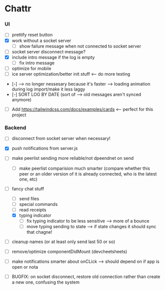 Chattr
==============

### UI
- [ ] prettify reset button
- [x] work without a socket server
  - [ ] show failure message when not connected to socket server
- [ ] socket server disconnect message?
- [x] include intro message if the log is empty
  - [ ] fix intro message
- [ ] optimize for mobile
- [ ] ice server optimization/better init stuff <-- do more testing
- [-] --> no longer nessesary because it's faster --> loading animation during log import/make it less laggy
- [-] SORT LOG BY DATE (sort of --> old messages aren't synced anymore)

- [ ] Add https://tailwindcss.com/docs/examples/cards <-- perfect for this project

### Backend
- [ ] disconnect from socket server when necessary!
- [x] push notifications from server.js
- [ ] make peerlist sending more reliable/not dpeendnet on send
  - [ ] make peerlist comparision much smarter (compare whether this peer or an older version of it is already connected, who is the latest one, etc)
- [ ] fancy chat stuff
  - [ ] send files
  - [ ] special commands
  - [ ] read receipts
  - [x] typing indicator
    - [ ] fix typing indicator to be less sensitive --> more of a bounce
    - [ ] move typing sending to state --> if state changes it should sync that chagne!
- [ ] cleanup names (or at least only send last 50 or so)
- [ ] remove/optimize componentDidMount (devcheetsheets)
- [ ] make notifications smarter about onCLick --> should depend on if app is open or nota

- [ ] BUGFIX: on socket disconnect, restore old connection rather than create a new one, confusing the system
